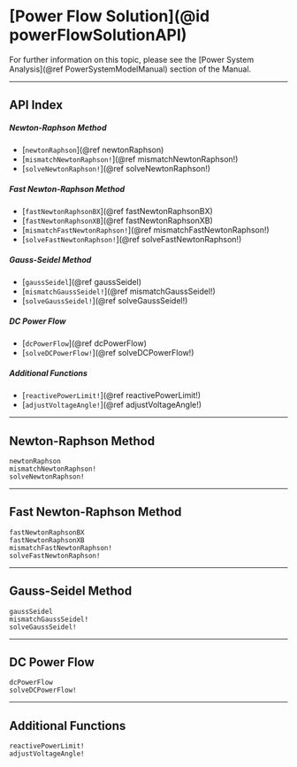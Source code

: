 # [Power Flow Solution](@id powerFlowSolutionAPI)

For further information on this topic, please see the [Power System Analysis](@ref PowerSystemModelManual) section of the Manual.

---

## API Index

##### Newton-Raphson Method
* [`newtonRaphson`](@ref newtonRaphson)
* [`mismatchNewtonRaphson!`](@ref mismatchNewtonRaphson!)
* [`solveNewtonRaphson!`](@ref solveNewtonRaphson!)

##### Fast Newton-Raphson Method
* [`fastNewtonRaphsonBX`](@ref fastNewtonRaphsonBX)
* [`fastNewtonRaphsonXB`](@ref fastNewtonRaphsonXB)
* [`mismatchFastNewtonRaphson!`](@ref mismatchFastNewtonRaphson!)
* [`solveFastNewtonRaphson!`](@ref solveFastNewtonRaphson!)

##### Gauss-Seidel Method
* [`gaussSeidel`](@ref gaussSeidel)
* [`mismatchGaussSeidel!`](@ref mismatchGaussSeidel!)
* [`solveGaussSeidel!`](@ref solveGaussSeidel!)

##### DC Power Flow
* [`dcPowerFlow`](@ref dcPowerFlow)
* [`solveDCPowerFlow!`](@ref solveDCPowerFlow!)

##### Additional Functions
* [`reactivePowerLimit!`](@ref reactivePowerLimit!)
* [`adjustVoltageAngle!`](@ref adjustVoltageAngle!)

---

## Newton-Raphson Method
```@docs
newtonRaphson
mismatchNewtonRaphson!
solveNewtonRaphson!
```

---

## Fast Newton-Raphson Method
```@docs
fastNewtonRaphsonBX
fastNewtonRaphsonXB
mismatchFastNewtonRaphson!
solveFastNewtonRaphson!
```

---

## Gauss-Seidel Method
```@docs
gaussSeidel
mismatchGaussSeidel!
solveGaussSeidel!
```

---

## DC Power Flow
```@docs
dcPowerFlow
solveDCPowerFlow!
```

---

## Additional Functions
```@docs
reactivePowerLimit!
adjustVoltageAngle!
```